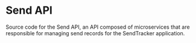 # Send API

Source code for the Send API, an API composed of microservices that are responsible for managing send records for the SendTracker application.
